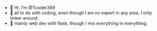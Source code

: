 - 👋 Hi, I’m @Tcoder369
- 👀 all to do with coding, even though I am no expert in any area, I only tinker around.
- 🌱 mainly web dev with flask, though I mix everything in everything.


<!---
Tcoder369/Tcoder369 is a ✨ special ✨ repository because its `README.md` (this file) appears on your GitHub profile.
You can click the Preview link to take a look at your changes.
--->
